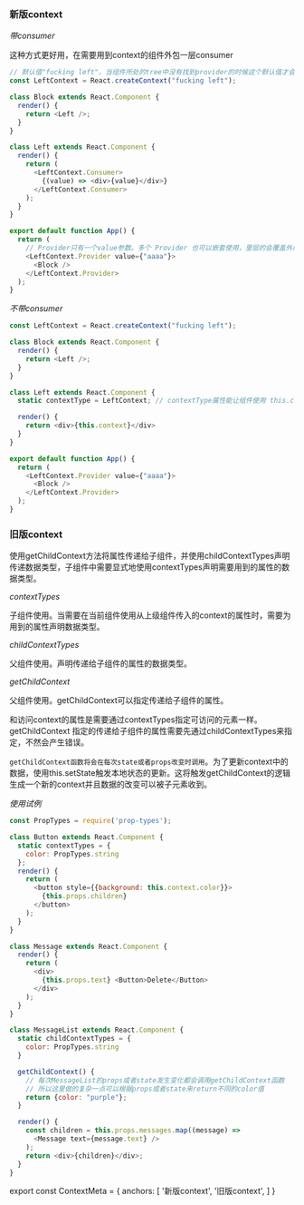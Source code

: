 
### 新版context

_带consumer_

这种方式更好用，在需要用到context的组件外包一层consumer

``` js
// 默认值"fucking left"，当组件所处的tree中没有找到provider的时候这个默认值才会生效
const LeftContext = React.createContext("fucking left");

class Block extends React.Component {
  render() {
    return <Left />;
  }
}

class Left extends React.Component {
  render() {
    return (
      <LeftContext.Consumer>
        {(value) => <div>{value}</div>}
      </LeftContext.Consumer>
    );
  }
}

export default function App() {
  return (
    // Provider只有一个value参数。多个 Provider 也可以嵌套使用，里层的会覆盖外层的数据。
    <LeftContext.Provider value={"aaaa"}>
      <Block />
    </LeftContext.Provider>
  );
}
```

_不带consumer_

``` js
const LeftContext = React.createContext("fucking left");

class Block extends React.Component {
  render() {
    return <Left />;
  }
}

class Left extends React.Component {
  static contextType = LeftContext; // contextType属性能让组件使用 this.context 来消费最近 Context 上的那个值。

  render() {
    return <div>{this.context}</div>
  }
}

export default function App() {
  return (
    <LeftContext.Provider value={"aaaa"}>
      <Block />
    </LeftContext.Provider>
  );
}
```

### 旧版context

使用getChildContext方法将属性传递给子组件，并使用childContextTypes声明传递数据类型，子组件中需要显式地使用contextTypes声明需要用到的属性的数据类型。

_contextTypes_

子组件使用。当需要在当前组件使用从上级组件传入的context的属性时，需要为用到的属性声明数据类型。

_childContextTypes_

父组件使用。声明传递给子组件的属性的数据类型。

_getChildContext_

父组件使用。getChildContext可以指定传递给子组件的属性。

和访问context的属性是需要通过contextTypes指定可访问的元素一样。getChildContext 指定的传递给子组件的属性需要先通过childContextTypes来指定，不然会产生错误。

`getChildContext函数将会在每次state或者props改变时调用`。为了更新context中的数据，使用this.setState触发本地状态的更新。这将触发getChildContext的逻辑生成一个新的context并且数据的改变可以被子元素收到。

_使用试例_

``` js
const PropTypes = require('prop-types');

class Button extends React.Component {
  static contextTypes = {
    color: PropTypes.string
  };
  render() {
    return (
      <button style={{background: this.context.color}}>
        {this.props.children}
      </button>
    );
  }
}

class Message extends React.Component {
  render() {
    return (
      <div>
        {this.props.text} <Button>Delete</Button>
      </div>
    );
  }
}

class MessageList extends React.Component {
  static childContextTypes = {
    color: PropTypes.string
  }

  getChildContext() {
    // 每次MessageList的props或者state发生变化都会调用getChildContext函数
    // 所以这里做的复杂一点可以根据props或者state来return不同的color值
    return {color: "purple"};
  }

  render() {
    const children = this.props.messages.map((message) =>
      <Message text={message.text} />
    );
    return <div>{children}</div>;
  }
}
```

export const ContextMeta = {
  anchors: [
    '新版context',
    '旧版context',
  ]
}